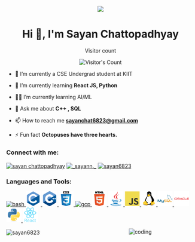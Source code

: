 <p align="center">
<!--   neon -->
<!--   <img src="https://media.tenor.com/3bTxZ4HdrysAAAAd/pixels-neon.gif" width="1080px"> -->
<!--   work shifting -->
<!--   <img src="https://imgur.com/G3F9oP7.gif" width="1080px"> -->
<!--   Mario -->
<!--   <img src="https://imgur.com/tsaIqsw.gif" width="1080px"> -->
<!--   rain coder -->
<!--   <img src="https://imgur.com/LPozK8i.gif" width="1080px"> -->
<!--   Working animation big guy -->
<!--   <img src="https://imgur.com/Vj0QNCd.gif" width="1080px"> -->
<!--   HTML Coder -->
<!--   <img src="https://imgur.com/LPYu1ky.gif" width="1080px"> -->
<!--   Ghost -->
<!--   <img src="https://imgur.com/gowZUaU.gif" width="1080px"> -->
<!--   Headphone Guy -->
<!--   <img src="https://imgur.com/kGS4a7M.gif" width="1080px"> -->
<!--   Intern Coder Song -->
<!--   <img src="https://imgur.com/uC6Vy6o.gif" width="1080px"> -->
<!--   Duck -->
<!--   <img src="https://imgur.com/BoJryZH.gif" width="1080px"> -->
<!--   Coding Dark -->
<!--   <img src="https://imgur.com/1wkjfrG.gif" width="1080px"> -->
<!--   founding titan -->
<!--   <img src="https://imgur.com/64S8nlU.gif" width="1080px"> -->
  <!-- Chimpanzee -->
    <img src="https://imgur.com/gNK8Dbq.gif" width="1080px">
</p>

<!-- ![MasterHead](https://user-images.githubusercontent.com/74038190/225813708-98b745f2-7d22-48cf-9150-083f1b00d6c9.gif) -->
<h1 align="center">Hi 👋, I'm Sayan Chattopadhyay</h1>
<!-- <h3 align="center">A passionate frontend developer from India</h3> -->

<div align="center"> 
  <p>Visitor count</p>
  <img src="https://profile-counter.glitch.me/sayan6823/count.svg" alt="Visitor's Count" />
</div>

<!-- <p align="left"> <a href="https://github.com/ryo-ma/github-profile-trophy"><img src="https://github-profile-trophy.vercel.app/?username=sayan6823" alt="sayan6823" /></a> </p> -->

- 🔭 I’m currently a CSE Undergrad student at KIIT

- 🌱 I’m currently learning **React JS, Python**

- 👨‍💻 I’m currently learning AI/ML

- 💬 Ask me about **C++ , SQL**

- 📫 How to reach me **sayanchat6823@gmail.com**

- ⚡ Fun fact **Octopuses have three hearts.**

<h3 align="left">Connect with me:</h3>
<p align="left">
<a href="https://linkedin.com/in/sayan chattopadhyay" target="blank"><img align="center" src="https://raw.githubusercontent.com/rahuldkjain/github-profile-readme-generator/master/src/images/icons/Social/linked-in-alt.svg" alt="sayan chattopadhyay" height="30" width="40" /></a>
<a href="https://instagram.com/_sayann._" target="blank"><img align="center" src="https://raw.githubusercontent.com/rahuldkjain/github-profile-readme-generator/master/src/images/icons/Social/instagram.svg" alt="_sayann._" height="30" width="40" /></a>
<a href="https://www.hackerrank.com/sayan6823" target="blank"><img align="center" src="https://raw.githubusercontent.com/rahuldkjain/github-profile-readme-generator/master/src/images/icons/Social/hackerrank.svg" alt="sayan6823" height="30" width="40" /></a>
</p>

<h3 align="left">Languages and Tools:</h3>
<p align="left"> <a href="https://www.gnu.org/software/bash/" target="_blank" rel="noreferrer"> <img src="https://www.vectorlogo.zone/logos/gnu_bash/gnu_bash-icon.svg" alt="bash" width="40" height="40"/> </a> <a href="https://www.cprogramming.com/" target="_blank" rel="noreferrer"> <img src="https://raw.githubusercontent.com/devicons/devicon/master/icons/c/c-original.svg" alt="c" width="40" height="40"/> </a> <a href="https://www.w3schools.com/cpp/" target="_blank" rel="noreferrer"> <img src="https://raw.githubusercontent.com/devicons/devicon/master/icons/cplusplus/cplusplus-original.svg" alt="cplusplus" width="40" height="40"/> </a> <a href="https://www.w3schools.com/css/" target="_blank" rel="noreferrer"> <img src="https://raw.githubusercontent.com/devicons/devicon/master/icons/css3/css3-original-wordmark.svg" alt="css3" width="40" height="40"/> </a> <a href="https://cloud.google.com" target="_blank" rel="noreferrer"> <img src="https://www.vectorlogo.zone/logos/google_cloud/google_cloud-icon.svg" alt="gcp" width="40" height="40"/> </a> <a href="https://www.w3.org/html/" target="_blank" rel="noreferrer"> <img src="https://raw.githubusercontent.com/devicons/devicon/master/icons/html5/html5-original-wordmark.svg" alt="html5" width="40" height="40"/> </a> <a href="https://www.java.com" target="_blank" rel="noreferrer"> <img src="https://raw.githubusercontent.com/devicons/devicon/master/icons/java/java-original.svg" alt="java" width="40" height="40"/> </a> <a href="https://developer.mozilla.org/en-US/docs/Web/JavaScript" target="_blank" rel="noreferrer"> <img src="https://raw.githubusercontent.com/devicons/devicon/master/icons/javascript/javascript-original.svg" alt="javascript" width="40" height="40"/> </a> <a href="https://www.linux.org/" target="_blank" rel="noreferrer"> <img src="https://raw.githubusercontent.com/devicons/devicon/master/icons/linux/linux-original.svg" alt="linux" width="40" height="40"/> </a> <a href="https://www.mysql.com/" target="_blank" rel="noreferrer"> <img src="https://raw.githubusercontent.com/devicons/devicon/master/icons/mysql/mysql-original-wordmark.svg" alt="mysql" width="40" height="40"/> </a> <a href="https://www.oracle.com/" target="_blank" rel="noreferrer"> <img src="https://raw.githubusercontent.com/devicons/devicon/master/icons/oracle/oracle-original.svg" alt="oracle" width="40" height="40"/> </a> <a href="https://www.python.org" target="_blank" rel="noreferrer"> <img src="https://raw.githubusercontent.com/devicons/devicon/master/icons/python/python-original.svg" alt="python" width="40" height="40"/> </a> <a href="https://reactjs.org/" target="_blank" rel="noreferrer"> <img src="https://raw.githubusercontent.com/devicons/devicon/master/icons/react/react-original-wordmark.svg" alt="react" width="40" height="40"/> </a> </p>

<!-- <p><img align="center" src="https://github-readme-stats.vercel.app/api/top-langs?username=sayan6823&show_icons=true&locale=en&layout=compact" alt="sayan6823" /></p> -->

 <img align="right" alt="coding" width="35%" src="https://github-readme-stats.vercel.app/api/top-langs/?username=sayan6823&theme=algolia&hide_border=false">

<p><img align="center" src="https://media.giphy.com/media/v1.Y2lkPTc5MGI3NjExMjYwZzJqa2Y1cHdwenhiaXBmdjEwYmpnZnJ1cTJvN3M0ZHhlcmk4cCZlcD12MV9naWZzX3NlYXJjaCZjdD1n/Ws6T5PN7wHv3cY8xy8/giphy.gif" alt="sayan6823" /></p> 



